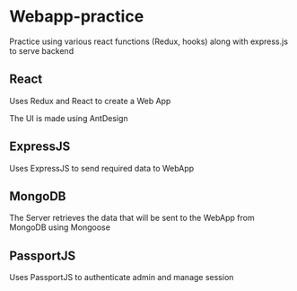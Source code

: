 # Webapp-practice

Practice using various react functions (Redux, hooks) along with express.js to serve backend

## React 

Uses Redux and React to create a Web App

The UI is made using AntDesign

## ExpressJS

Uses ExpressJS to send required data to WebApp

## MongoDB

The Server retrieves the data that will be sent to the WebApp from MongoDB using Mongoose

## PassportJS

Uses PassportJS to authenticate admin and manage session
